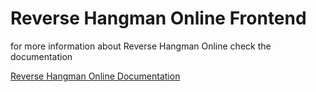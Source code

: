 # Reverse Hangman Online Frontend
for more information about Reverse Hangman Online check the documentation
 
[Reverse Hangman Online Documentation](https://github.com/Epic-Chainsaw-Massacre)
